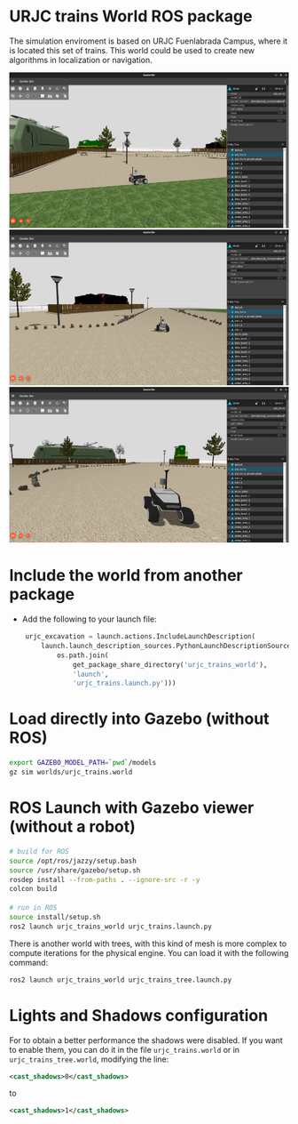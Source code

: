 # URJC trains World ROS package

The simulation enviroment is based on URJC Fuenlabrada Campus, where it is located this set of trains. This world could be used to create new algorithms in localization or navigation. 

![Gazebo02](docs/images/img_2.png)
![Gazebo01](docs/images/img_1.png)
![Gazebo00](docs/images/img_0.png)


# Include the world from another package

<!-- * Update .rosinstall to clone this repository and run `rosws update` -->
<!-- ```
- git: {local-name: src/urjc-excavation-world, uri: 'https://github.com/juanscelyg/urjc-excavation-world.git', version: main}
``` -->
* Add the following to your launch file:
```python
    urjc_excavation = launch.actions.IncludeLaunchDescription(
        launch.launch_description_sources.PythonLaunchDescriptionSource(
            os.path.join(
                get_package_share_directory('urjc_trains_world'),
                'launch',
                'urjc_trains.launch.py')))
```

# Load directly into Gazebo (without ROS)
```bash
export GAZEBO_MODEL_PATH=`pwd`/models
gz sim worlds/urjc_trains.world
```

# ROS Launch with Gazebo viewer (without a robot)
```bash
# build for ROS
source /opt/ros/jazzy/setup.bash
source /usr/share/gazebo/setup.sh
rosdep install --from-paths . --ignore-src -r -y
colcon build

# run in ROS
source install/setup.sh
ros2 launch urjc_trains_world urjc_trains.launch.py
```
There is another world with trees, with this kind of mesh is more complex to compute iterations for the physical engine. You can load it with the following command:

```bash
ros2 launch urjc_trains_world urjc_trains_tree.launch.py
```
# Lights and Shadows configuration

For to obtain a better performance the shadows were disabled. If you want to enable them, you can do it in the file `urjc_trains.world` or in  `urjc_trains_tree.world`, modifying the line:

```xml
<cast_shadows>0</cast_shadows>
```
to

```xml
<cast_shadows>1</cast_shadows>
```

<!-- # Building
Include this as a .rosinstall dependency in your SampleApplication simulation workspace. `colcon build` will build this repository.

To build it outside an application, note there is no robot workspace. It is a simulation workspace only.

```bash
rosws update
rosdep install --from-paths . --ignore-src -r -y
colcon build
``` -->
